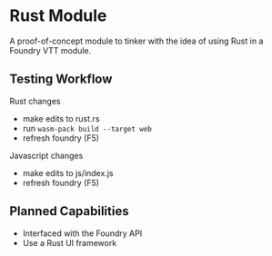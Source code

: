 # Rust Module
A proof-of-concept module to tinker with the idea of using Rust in a Foundry VTT module.

## Testing Workflow
Rust changes
- make edits to rust.rs
- run `wasm-pack build --target web`
- refresh foundry (F5)

Javascript changes
- make edits to js/index.js
- refresh foundry (F5)

## Planned Capabilities
- Interfaced with the Foundry API
- Use a Rust UI framework